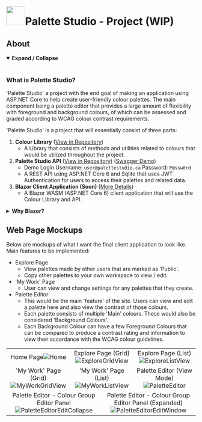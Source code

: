 # <img src="https://github.com/sannafis/PaletteStudioReadMe/assets/119695583/8b51f280-6bd5-49fe-98a4-f1c51e8e51d4" width="50"/>Palette Studio - Project (WIP)
## About 

<details open>
  <summary><strong>Expand / Collapse</strong></summary>
  
<br/>
  
### What is Palette Studio?

  'Palette Studio' a project with the end goal of making an application using ASP.NET Core to help create user-friendly colour palettes.
  The main component being a palette editor that provides a large amount of flexibility with foreground and background colours,
   of which can be assessed and graded according to WCAG colour contrast requirements.

'Palette Studio' is a project that 
will essentially consist of three parts:

1. **Colour Library** ([View in Repository](https://github.com/sannafis/PaletteStudio/tree/master/ColourLibrary "View the Colour Library source code."))
    - A Library that consists of methods and utilities related to colours that would be utilized throughout the project. 
2. **Palette Studio API** ([View in Repository](https://github.com/sannafis/PaletteStudio/tree/master/PaletteStudioApi "View the API source code.")) ([Swagger Demo](https://palettestudioapidemo.azurewebsites.net/swagger/index.html))
    - Demo Login Username: ```user@palettestudio.ca```  Password: ```P@ssw0rd```
    - A REST API using ASP.NET Core 6 and Sqlite that uses JWT Authentication for users to access their palettes and related data.
3. **Blazor Client Application (Soon)** ([More Details](#web-page-mockups))
    - A Blazor WASM (ASP.NET Core 6) client application that will use the Colour Library and API.

  
  <details>
  
  <summary><strong>Why Blazor?</strong></summary>
  
  During my studies, I was assigned a very open-ended project to choose among ASP.NET Core technologies as 
  the base of the project. I chose to use Blazor, and mocked up the idea of a colour palette editor/grader, mainly 
  for the use of web developers to create colour palettes that align with the contrast requirements of WCAG.
    
  I produced a functional but crude version of what I plan on making for this project. For the timespan I was given, it was a lot to take on, but because of that project, I have become more interested in Blazor and in making a more realized and polished version of my original idea. 
    
  </details>

</details>

## Web Page Mockups

Below are mockups of what I want the final client application to look like.
Main features to be implemented:
- Explore Page
  - View palettes made by other users that are marked as 'Public'.
  - Copy other palettes to your own workspace to view / edit.
- 'My Work' Page
  - User can view and change settings for any palettes that they create.
- Palette Editor
  - This would be the main 'feature' of the site. Users can view and edit a palette here and also view the contrast of those colours.
  - Each palette consists of multiple 'Main' colours. These would also be considered 'Background Colours'.
  - Each Background Colour can have a few Foreground Colours that 
  can be compared to produce a contrast rating and information to view their accordance with the WCAG colour guidelines.
<table>
<tr>
    <td colspan="2" align="center">Home Page<img src="https://github.com/sannafis/PaletteStudioReadMe/assets/119695583/dbc9e79b-1b22-4d82-be86-8b2fc416e2c5" alt="Home" /></td>
    <td colspan="2" align="center">Explore Page (Grid)<img src="https://github.com/sannafis/PaletteStudioReadMe/assets/119695583/408c49d7-1d74-42a4-8961-9c651f78b3af" alt="ExploreGridView" /></td>
    <td colspan="2" align="center">Explore Page (List)<img src="https://github.com/sannafis/PaletteStudioReadMe/assets/119695583/44a27a70-b7b9-49df-a593-5de89ce23db1" alt="ExploreListView" ></td>
  </tr>
  <tr> 
    <td colspan="2" align="center">'My Work' Page (Grid)<img src="https://github.com/sannafis/PaletteStudioReadMe/assets/119695583/c29c0326-e410-4075-925c-38fa6a9f56f5" alt="MyWorkGridView" /></td>
    <td colspan="2" align="center">'My Work' Page (List)<img src="https://github.com/sannafis/PaletteStudioReadMe/assets/119695583/d9913d0d-99f7-4c05-a779-3c77e0b673a5" alt="MyWorkListView" /></td>
    <td colspan="2" align="center">Palette Editor (View Mode)<img src="https://github.com/sannafis/PaletteStudioReadMe/assets/119695583/b02f28b5-73fc-4020-93c3-eda3d7b6042f" alt="PaletteEditor" /></td>
    </tr>
    <tr>
      <td colspan="3" align="center"> Palette Editor - Colour Group Editor Panel<img src="https://github.com/sannafis/PaletteStudioReadMe/assets/119695583/65ed6774-313d-4179-807f-43f5fa045005" alt="PaletteEditorEditCollapse" /></td>
    <td colspan="3" align="center"> Palette Editor - Colour Group Editor Panel (Expanded)<img src="https://github.com/sannafis/PaletteStudioReadMe/assets/119695583/bf296fcc-6dd6-44eb-a13d-00564f6ce88a" alt="PaletteEditorEditWindow" /></td>
</tr>
</table>
